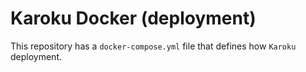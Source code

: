 # Karoku Docker (deployment)

This repository has a `docker-compose.yml` file that defines how
`Karoku` deployment.
